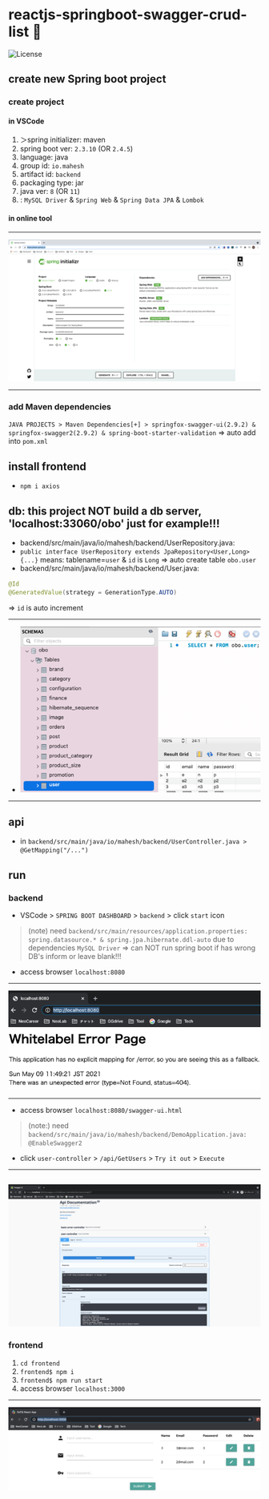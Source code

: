# reactjs-springboot-swagger-crud-list 🐳

![License](https://img.shields.io/github/license/tquangdo/reactjs-springboot-swagger-crud-list?color=f05340)

## create new Spring boot project
### create project
#### in VSCode
1. ＞spring initializer: maven
2. spring boot ver: `2.3.10` (OR `2.4.5`)
3. language: java
4. group id: `io.mahesh`
5. artifact id: `backend`
6. packaging type: jar
7. java ver: `8` (OR `11`)
8. : `MySQL Driver` & `Spring Web` & `Spring Data JPA` & `Lombok`
#### in online tool
-----
![initializr](screenshot/initializr.png)

-----
### add Maven dependencies
`JAVA PROJECTS > Maven Dependencies[+] > springfox-swagger-ui(2.9.2) & springfox-swagger2(2.9.2) & spring-boot-starter-validation`
=> auto add into `pom.xml`

## install frontend
- `npm i axios`

## db: this project NOT build a db server, 'localhost:33060/obo' just for example!!!
- backend/src/main/java/io/mahesh/backend/UserRepository.java:
- `public interface UserRepository extends JpaRepository<User,Long> {...}` means: tablename=`user` & `id` is `Long`
=> auto create table `obo.user`
- backend/src/main/java/io/mahesh/backend/User.java:
```java
@Id
@GeneratedValue(strategy = GenerationType.AUTO)
```
=> `id` is auto increment

-----
- ![db](screenshot/db.png)
-----

## api
- in `backend/src/main/java/io/mahesh/backend/UserController.java > @GetMapping("/...")`

## run
### backend
- VSCode > `SPRING BOOT DASHBOARD` > `backend` > click `start` icon
>(note) need `backend/src/main/resources/application.properties: spring.datasource.* & spring.jpa.hibernate.ddl-auto` due to dependencies `MySQL Driver`
>=> can NOT run spring boot if has wrong DB's inform or leave blank!!!
- access browser `localhost:8080`
-----
![be](screenshot/be.png)

-----
- access browser `localhost:8080/swagger-ui.html`
>(note:) need `backend/src/main/java/io/mahesh/backend/DemoApplication.java: @EnableSwagger2`
- click `user-controller` > `/api/GetUsers` > `Try it out` > `Execute`
-----
![swagger](screenshot/swagger.png)
-----
### frontend
1. `cd frontend`
2. `frontend$ npm i`
3. `frontend$ npm run start`
4. access browser `localhost:3000`
-----
![demo](screenshot/demo.png)
